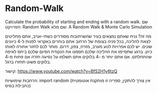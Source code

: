 # Random-Walk
Calculate the probability of starting and ending with a random walk.
שם הפרויקט: Random Walk 
שם מלא: A Random Walk & Monte Carlo Simulation

מה זה?
נניח שאתם נמצאים בעיר שהשרחובות מסודרים כשתי-וערב, אתם מחליטים לצאת להליכה, בכל פניה בצומת של הרחוב אתם בוחרים באקראי
לפנות ל-4 כיוונים שונים.
יש לכם אפרויות לנוע מערב, מזרח, צפון, דרום.
מותר לכם לחזור אחורה לאותו כיוון.
ברגע שתסיימו את ההליכה שלכם תסמנו את הנקודת הסיום שלכם ביחס לאיפה שהתחלתם.
אם אתם יותר מ -4 בלוקים אתם תשלמו על נסיעה חזרה אם פחות מ-4 בלוקים פשוט תחזרו ברגל.

קישור: https://www.youtube.com/watch?v=BfS2H1y6tzQ


הרחבות שימושיות:
import random (אין צורך להתקין, ספריה זו מותקנת אוטומטית כחבילת בסיס)
